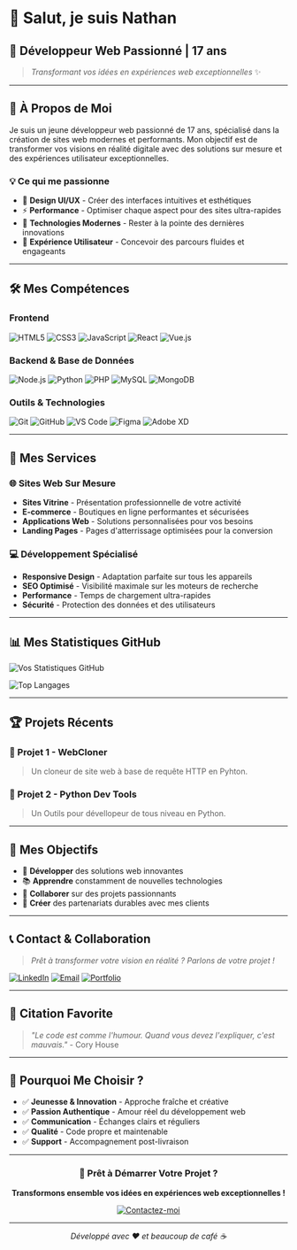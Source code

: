 # 👋 Salut, je suis Nathan

## 🎯 Développeur Web Passionné | 17 ans

> *Transformant vos idées en expériences web exceptionnelles* ✨

---

## 🚀 À Propos de Moi

Je suis un jeune développeur web passionné de 17 ans, spécialisé dans la création de sites web modernes et performants. Mon objectif est de transformer vos visions en réalité digitale avec des solutions sur mesure et des expériences utilisateur exceptionnelles.

### 💡 Ce qui me passionne
- 🎨 **Design UI/UX** - Créer des interfaces intuitives et esthétiques
- ⚡ **Performance** - Optimiser chaque aspect pour des sites ultra-rapides
- 🔧 **Technologies Modernes** - Rester à la pointe des dernières innovations
- 🎯 **Expérience Utilisateur** - Concevoir des parcours fluides et engageants

---

## 🛠️ Mes Compétences

### Frontend
![HTML5](https://img.shields.io/badge/HTML5-E34F26?style=for-the-badge&logo=html5&logoColor=white)
![CSS3](https://img.shields.io/badge/CSS3-1572B6?style=for-the-badge&logo=css3&logoColor=white)
![JavaScript](https://img.shields.io/badge/JavaScript-F7DF1E?style=for-the-badge&logo=javascript&logoColor=black)
![React](https://img.shields.io/badge/React-20232A?style=for-the-badge&logo=react&logoColor=61DAFB)
![Vue.js](https://img.shields.io/badge/Vue.js-35495E?style=for-the-badge&logo=vue.js&logoColor=4FC08D)

### Backend & Base de Données
![Node.js](https://img.shields.io/badge/Node.js-43853D?style=for-the-badge&logo=node.js&logoColor=white)
![Python](https://img.shields.io/badge/Python-3776AB?style=for-the-badge&logo=python&logoColor=white)
![PHP](https://img.shields.io/badge/PHP-777BB4?style=for-the-badge&logo=php&logoColor=white)
![MySQL](https://img.shields.io/badge/MySQL-00000F?style=for-the-badge&logo=mysql&logoColor=white)
![MongoDB](https://img.shields.io/badge/MongoDB-4EA94B?style=for-the-badge&logo=mongodb&logoColor=white)

### Outils & Technologies
![Git](https://img.shields.io/badge/Git-F05032?style=for-the-badge&logo=git&logoColor=white)
![GitHub](https://img.shields.io/badge/GitHub-100000?style=for-the-badge&logo=github&logoColor=white)
![VS Code](https://img.shields.io/badge/VS_Code-007ACC?style=for-the-badge&logo=visual-studio-code&logoColor=white)
![Figma](https://img.shields.io/badge/Figma-F24E1E?style=for-the-badge&logo=figma&logoColor=white)
![Adobe XD](https://img.shields.io/badge/Adobe_XD-FF61F6?style=for-the-badge&logo=adobe-xd&logoColor=white)

---

## 🎨 Mes Services

### 🌐 Sites Web Sur Mesure
- **Sites Vitrine** - Présentation professionnelle de votre activité
- **E-commerce** - Boutiques en ligne performantes et sécurisées
- **Applications Web** - Solutions personnalisées pour vos besoins
- **Landing Pages** - Pages d'atterrissage optimisées pour la conversion

### 💻 Développement Spécialisé
- **Responsive Design** - Adaptation parfaite sur tous les appareils
- **SEO Optimisé** - Visibilité maximale sur les moteurs de recherche
- **Performance** - Temps de chargement ultra-rapides
- **Sécurité** - Protection des données et des utilisateurs

---

## 📊 Mes Statistiques GitHub

![Vos Statistiques GitHub](https://github-readme-stats.vercel.app/api?username=nathanndevvv&show_icons=true&theme=radical&hide_border=true&bg_color=0D1117)

![Top Langages](https://github-readme-stats.vercel.app/api/top-langs/?username=nathanndevvv&layout=compact&theme=radical&hide_border=true&bg_color=0D1117)

---

## 🏆 Projets Récents

### 🌟 Projet 1 - WebCloner
> Un cloneur de site web à base de requête HTTP en Pyhton.

### 🌟 Projet 2 - Python Dev Tools
> Un Outils pour dévellopeur de tous niveau en Python.


---

## 🎯 Mes Objectifs

- 🚀 **Développer** des solutions web innovantes
- 📚 **Apprendre** constamment de nouvelles technologies
- 🤝 **Collaborer** sur des projets passionnants
- 💼 **Créer** des partenariats durables avec mes clients

---

## 📞 Contact & Collaboration

> *Prêt à transformer votre vision en réalité ? Parlons de votre projet !*

[![LinkedIn](https://img.shields.io/badge/LinkedIn-0077B5?style=for-the-badge&logo=linkedin&logoColor=white)](https://linkedin.com/in/nathanblzdev)
[![Email](https://img.shields.io/badge/Email-D14836?style=for-the-badge&logo=gmail&logoColor=white)](mailto:blezotn@gmail.com)
[![Portfolio](https://img.shields.io/badge/Portfolio-FF5722?style=for-the-badge&logo=todoist&logoColor=white)](https://portfolionathandev.netlify.app/)

---

## 💬 Citation Favorite

> *"Le code est comme l'humour. Quand vous devez l'expliquer, c'est mauvais."* - Cory House

---

## 🌟 Pourquoi Me Choisir ?

- ✅ **Jeunesse & Innovation** - Approche fraîche et créative
- ✅ **Passion Authentique** - Amour réel du développement web
- ✅ **Communication** - Échanges clairs et réguliers
- ✅ **Qualité** - Code propre et maintenable
- ✅ **Support** - Accompagnement post-livraison

---

<div align="center">

### 🚀 Prêt à Démarrer Votre Projet ?

**Transformons ensemble vos idées en expériences web exceptionnelles !**

[![Contactez-moi](https://img.shields.io/badge/Contactez--moi-FF6B6B?style=for-the-badge&logo=telegram&logoColor=white)](mailto:blezotn@gmail.com)

---

*Développé avec ❤️ et beaucoup de café ☕*

</div>
